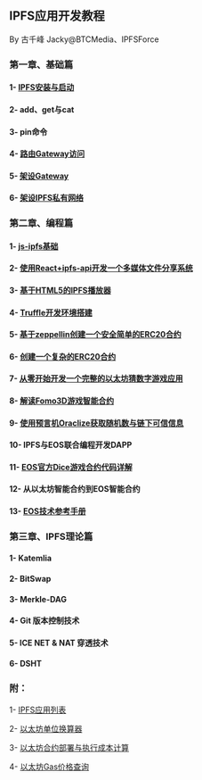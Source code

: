 ## IPFS应用开发教程
By 古千峰 Jacky@BTCMedia、IPFSForce

### 第一章、基础篇
#### 1- [IPFS安装与启动](doc/ipfs_setup.md)

#### 2- add、get与cat

#### 3- pin命令

#### 4- [路由Gateway访问](doc/use_gateway.md)

#### 5- [架设Gateway](doc/build_gateway.md)

#### 6- [架设IPFS私有网络](doc/build_private_ipfs.md)

### 第二章、编程篇

#### 1- [js-ipfs基础](doc/jsipfs-api.md)

#### 2- [使用React+ipfs-api开发一个多媒体文件分享系统](doc/jsipfs-uploader.md)

#### 3- [基于HTML5的IPFS播放器](doc/ipfs_video.md)

#### 4- [Truffle开发环境搭建](doc/truffle_ethereum.md)

#### 5- [基于zeppellin创建一个安全简单的ERC20合约](doc/erc20_simple.md)

#### 6- [创建一个复杂的ERC20合约](doc/complex_erc20.md)

#### 7- [从零开始开发一个完整的以太坊猜数字游戏应用](doc/casino-ethereum.md)

#### 8- [解读Fomo3D游戏智能合约](doc/fomo3d_explain.md)

#### 9- [使用预言机Oraclize获取随机数与链下可信信息](doc/oraclize_random.md)

#### 10- IPFS与EOS联合编程开发DAPP

#### 11- [EOS官方Dice游戏合约代码详解](https://github.com/eoshackathon/eos_dapp_development_cn/blob/master/docs/dice_contract_1.md)

#### 12- 从以太坊智能合约到EOS智能合约

#### 13- [EOS技术参考手册](https://github.com/eoshackathon/eos_dapp_development_cn)

### 第三章、IPFS理论篇

#### 1- Katemlia

#### 2- BitSwap

#### 3- Merkle-DAG

#### 4- Git 版本控制技术

#### 5- ICE NET & NAT 穿透技术

#### 6- DSHT

### 附：

1- [IPFS应用列表](doc/samples.md)

2- [以太坊单位换算器](https://etherconverter.online/)

3- [以太坊合约部署与执行成本计算](doc/gas_price.md)

4- [以太坊Gas价格查询](https://ethgasstation.info/)

